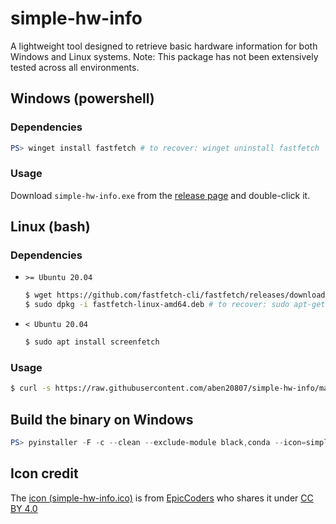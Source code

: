 # simple-hw-info

A lightweight tool designed to retrieve basic hardware information for both Windows and Linux systems. Note: This package has not been extensively tested across all environments.

## Windows (powershell)

### Dependencies

```powershell
PS> winget install fastfetch # to recover: winget uninstall fastfetch
```

### Usage

Download `simple-hw-info.exe` from the [release page](https://github.com/aben20807/simple-hw-info/releases) and double-click it.

## Linux (bash)

### Dependencies

+ `>= Ubuntu 20.04`

    ```bash
    $ wget https://github.com/fastfetch-cli/fastfetch/releases/download/2.21.1/fastfetch-linux-amd64.deb
    $ sudo dpkg -i fastfetch-linux-amd64.deb # to recover: sudo apt-get remove fastfetch
    ```

+ `< Ubuntu 20.04`

    ```bash
    $ sudo apt install screenfetch
    ```

### Usage

```bash
$ curl -s https://raw.githubusercontent.com/aben20807/simple-hw-info/master/simple-hw-info/simple-hw-info.py | python3 # need to install curl
```

## Build the binary on Windows

```powershell
PS> pyinstaller -F -c --clean --exclude-module black,conda --icon=simple-hw-info.ico .\simple-hw-info\simple-hw-info.py
```

## Icon credit

The [icon (simple-hw-info.ico)](https://icon-icons.com/icon/info/65247) is from [EpicCoders](https://icon-icons.com/users/RMlIykMNITSXD96V7ULsv/icon-sets/) who shares it under [CC BY 4.0](https://creativecommons.org/licenses/by/4.0/)
